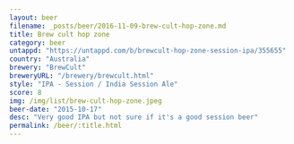 ```yaml
---
layout: beer
filename: _posts/beer/2016-11-09-brew-cult-hop-zone.md
title: Brew cult hop zone
category: beer
untappd: "https://untappd.com/b/brewcult-hop-zone-session-ipa/355655"
country: "Australia"
brewery: "BrewCult"
breweryURL: "/brewery/brewcult.html"
style: "IPA - Session / India Session Ale"
score: 8
img: /img/list/brew-cult-hop-zone.jpeg
beer-date: "2015-10-17"
desc: "Very good IPA but not sure if it's a good session beer"
permalink: /beer/:title.html
---
```

